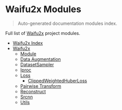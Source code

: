 # Waifu2x Modules

> Auto-generated documentation modules index.

Full list of [Waifu2x](README.md#waifu2x-index) project modules.

- [Waifu2x Index](README.md#waifu2x-index)
- [Waifu2x](waifu2x/index.md#waifu2x)
    - [Module](waifu2x/module.md#module)
    - [Data Augmentation](waifu2x/data_augmentation.md#data-augmentation)
    - [DatasetSampler](waifu2x/dataset_sampler.md#datasetsampler)
    - [Iproc](waifu2x/iproc.md#iproc)
    - [Loss](waifu2x/loss/index.md#loss)
        - [ClippedWeightedHuberLoss](waifu2x/loss/clipped_weighted_huber_loss.md#clippedweightedhuberloss)
    - [Pairwise Transform](waifu2x/pairwise_transform.md#pairwise-transform)
    - [Reconstruct](waifu2x/reconstruct.md#reconstruct)
    - [Srcnn](waifu2x/srcnn.md#srcnn)
    - [Utils](waifu2x/utils.md#utils)
